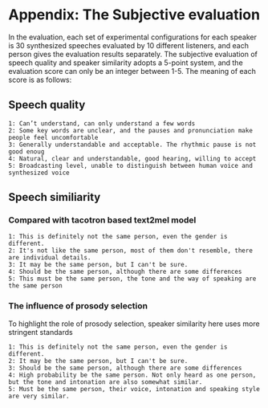 # Appendix: The Subjective evaluation

In the evaluation, each set of experimental configurations for each speaker is 30 synthesized speeches evaluated by 10 different listeners, and each person gives the evaluation results separately. The subjective evaluation of speech quality and speaker similarity adopts a 5-point system, and the evaluation score can only be an integer between 1-5. The meaning of each score is as follows:

## Speech quality

	1: Can’t understand, can only understand a few words 
	2: Some key words are unclear, and the pauses and pronunciation make people feel uncomfortable 
	3: Generally understandable and acceptable. The rhythmic pause is not good enoug
	4: Natural, clear and understandable, good hearing, willing to accept 
	5: Broadcasting level, unable to distinguish between human voice and synthesized voice


## Speech similiarity

### Compared with tacotron based text2mel model

	1: This is definitely not the same person, even the gender is different. 
	2: It's not like the same person, most of them don't resemble, there are individual details.
	3: It may be the same person, but I can't be sure. 
	4: Should be the same person, although there are some differences 
	5: This must be the same person, the tone and the way of speaking are the same person

### The influence of prosody selection

To highlight the role of prosody selection, speaker similarity here uses more stringent standards

	1: This is definitely not the same person, even the gender is different. 
	2: It may be the same person, but I can't be sure.
	3: Should be the same person, although there are some differences
	4: High probability be the same person. Not only heard as one person, but the tone and intonation are also somewhat similar. 
	5: Must be the same person, their voice, intonation and speaking style are very similar.
